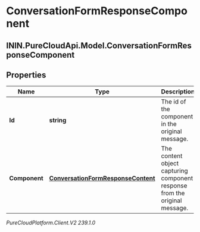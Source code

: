 # ConversationFormResponseComponent

## ININ.PureCloudApi.Model.ConversationFormResponseComponent

## Properties

|Name | Type | Description | Notes|
|------------ | ------------- | ------------- | -------------|
| **Id** | **string** | The id of the component in the original message. | |
| **Component** | [**ConversationFormResponseContent**](ConversationFormResponseContent) | The content object capturing component response from the original message. | |



_PureCloudPlatform.Client.V2 239.1.0_
